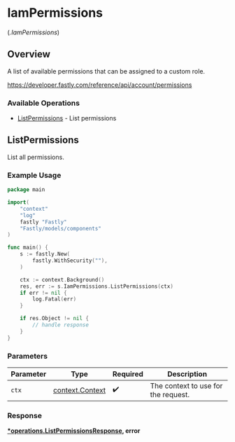 # IamPermissions
(*.IamPermissions*)

## Overview

A list of available permissions that can be assigned to a custom role.

<https://developer.fastly.com/reference/api/account/permissions>
### Available Operations

* [ListPermissions](#listpermissions) - List permissions

## ListPermissions

List all permissions.

### Example Usage

```go
package main

import(
	"context"
	"log"
	fastly "Fastly"
	"Fastly/models/components"
)

func main() {
    s := fastly.New(
        fastly.WithSecurity(""),
    )

    ctx := context.Background()
    res, err := s.IamPermissions.ListPermissions(ctx)
    if err != nil {
        log.Fatal(err)
    }

    if res.Object != nil {
        // handle response
    }
}
```

### Parameters

| Parameter                                             | Type                                                  | Required                                              | Description                                           |
| ----------------------------------------------------- | ----------------------------------------------------- | ----------------------------------------------------- | ----------------------------------------------------- |
| `ctx`                                                 | [context.Context](https://pkg.go.dev/context#Context) | :heavy_check_mark:                                    | The context to use for the request.                   |


### Response

**[*operations.ListPermissionsResponse](../../models/operations/listpermissionsresponse.md), error**

